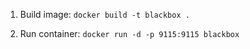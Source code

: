 1. Build image: `docker build -t blackbox .`

2. Run container: `docker run -d -p 9115:9115 blackbox`